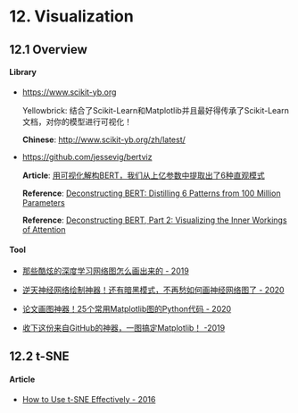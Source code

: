 # 12. Visualization

## 12.1 Overview

#### Library

- <https://www.scikit-yb.org>

    Yellowbrick: 结合了Scikit-Learn和Matplotlib并且最好得传承了Scikit-Learn文档，对你的模型进行可视化！

    **Chinese**: <http://www.scikit-yb.org/zh/latest/>

- <https://github.com/jessevig/bertviz>

    **Article**: [用可视化解构BERT，我们从上亿参数中提取出了6种直观模式](https://mp.weixin.qq.com/s/xx72kfN0NiJ_6_KxaKfhNw)

    **Reference**: [Deconstructing BERT: Distilling 6 Patterns from 100 Million Parameters](https://towardsdatascience.com/deconstructing-bert-distilling-6-patterns-from-100-million-parameters-b49113672f77)

    **Reference**: [Deconstructing BERT, Part 2: Visualizing the Inner Workings of Attention](https://towardsdatascience.com/deconstructing-bert-part-2-visualizing-the-inner-workings-of-attention-60a16d86b5c1)


#### Tool

- [那些酷炫的深度学习网络图怎么画出来的 - 2019](https://mp.weixin.qq.com/s?__biz=MzI4MDYzNzg4Mw==&mid=2247489458&idx=2&sn=922283a03252d2cf64bbc3d02b24649f)

- [逆天神经网络绘制神器！还有暗黑模式，不再愁如何画神经网络图了 - 2020](https://mp.weixin.qq.com/s/LyKkHF7ypKRp3l8Y9XnhXw)

- [论文画图神器！25个常用Matplotlib图的Python代码 - 2020](https://mp.weixin.qq.com/s/LtpqbCdlnjODk_ijOYNnbA)

- [收下这份来自GitHub的神器，一图搞定Matplotlib！ -2019](https://mp.weixin.qq.com/s/Qn-7ZDbIdrlP88GDTYin5g)



## 12.2 t-SNE

#### Article

- [How to Use t-SNE Effectively - 2016](https://distill.pub/2016/misread-tsne/)


